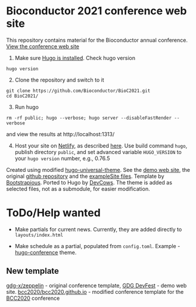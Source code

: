 # Bioconductor 2021 conference web site

This repository contains material for the Bioconductor annual conference. [View the conference web site](https://bioc2021.bioconductor.org/)

1. Make sure [Hugo is installed](https://gohugo.io/getting-started/installing/). Check hugo version

```shell
hugo version
```

2. Clone the repository and switch to it

```shell
git clone https://github.com/Bioconductor/BioC2021.git
cd BioC2021/
```

3. Run hugo

```shell
rm -rf public; hugo --verbose; hugo server --disableFastRender --verbose
```

and view the results at http://localhost:1313/

4. Host your site on [Netlify](https://www.netlify.com/), as described [here](https://bookdown.org/yihui/blogdown/netlify.html). Use build command `hugo`, publish directory `public`, and set advanced variable `HUGO_VERSION` to your `hugo version` number, e.g., 0.76.5

Created using modified [hugo-universal-theme](https://github.com/devcows/hugo-universal-theme). See the [demo web site](https://themes.gohugo.io/theme/hugo-universal-theme/), the original [github repository](https://github.com/devcows/hugo-universal-theme) and the [exampleSite files](https://github.com/devcows/hugo-universal-theme/tree/master/exampleSite). Template by [Bootstrapious](https://bootstrapious.com/p/universal-business-e-commerce-template). Ported to Hugo by [DevCows](https://github.com/devcows/hugo-universal-theme). The theme is added as selected files, not as a submodule, for easier modification.

# ToDo/Help wanted

- Make partials for current news. Currently, they are added directly to `layouts/index.html`

- Make schedule as a partial, populated from `config.toml`. Example - [hugo-conference](https://themes.gohugo.io/hugo-conference/) theme.

## New template

[gdg-x/zeppelin](https://github.com/gdg-x/zeppelin) - original conference template, [GDG DevFest](http://gdg-x.github.io/zeppelin/) - demo web site. [bcc2020/bcc2020.github.io](https://github.com/bcc2020/bcc2020.github.io) - modified conference template for the [BCC2020](https://bcc2020.github.io/) conference
